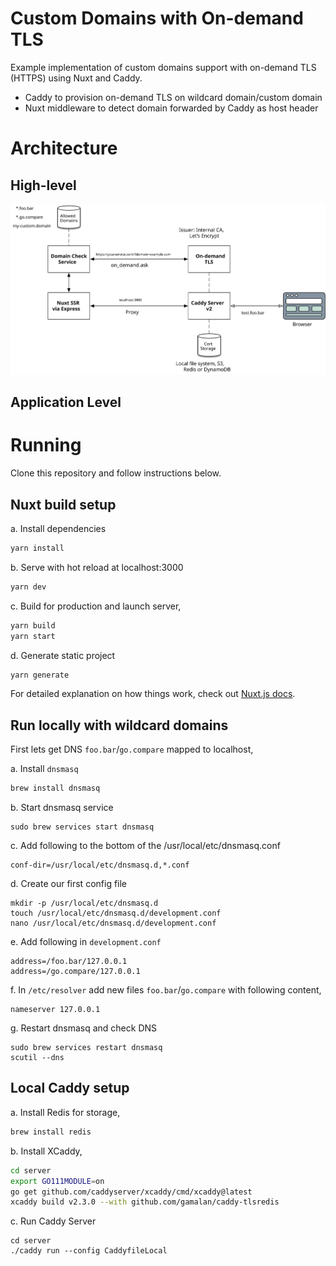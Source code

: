 # Custom Domains with On-demand TLS
Example implementation of custom domains support with on-demand TLS (HTTPS) using Nuxt and Caddy.

- Caddy to provision on-demand TLS on wildcard domain/custom domain
- Nuxt middleware to detect domain forwarded by Caddy as host header

# Architecture

## High-level
![High-level Architecture](architecture/caddy-custom-domain-on-demend-tls.svg)

## Application Level

# Running
Clone this repository and follow instructions below.

## Nuxt build setup

a. Install dependencies
```bash
yarn install
```

b. Serve with hot reload at localhost:3000
```bash
yarn dev
```

c. Build for production and launch server,
```bash
yarn build
yarn start
```

d. Generate static project
```bash
yarn generate
```

For detailed explanation on how things work, check out [Nuxt.js docs](https://nuxtjs.org).

## Run locally with wildcard domains

First lets get DNS `foo.bar`/`go.compare` mapped to localhost,

a. Install `dnsmasq`
```bash
brew install dnsmasq
```
b. Start dnsmasq service
```
sudo brew services start dnsmasq
```

c. Add following to the bottom of the /usr/local/etc/dnsmasq.conf

```
conf-dir=/usr/local/etc/dnsmasq.d,*.conf
```

d. Create our first config file
```
mkdir -p /usr/local/etc/dnsmasq.d
touch /usr/local/etc/dnsmasq.d/development.conf
nano /usr/local/etc/dnsmasq.d/development.conf
```

e. Add following in `development.conf`

```
address=/foo.bar/127.0.0.1
address=/go.compare/127.0.0.1
```

f. In `/etc/resolver` add new files `foo.bar`/`go.compare` with following content,

```
nameserver 127.0.0.1
```

g. Restart dnsmasq and check DNS

```
sudo brew services restart dnsmasq
scutil --dns
```


## Local Caddy setup

a. Install Redis for storage,
```bash
brew install redis
```

b. Install XCaddy,

```bash
cd server
export GO111MODULE=on
go get github.com/caddyserver/xcaddy/cmd/xcaddy@latest
xcaddy build v2.3.0 --with github.com/gamalan/caddy-tlsredis
```

c. Run Caddy Server
```
cd server
./caddy run --config CaddyfileLocal
```
